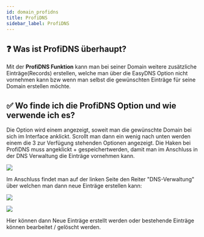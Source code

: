 ```yaml
---
id: domain_profidns
title: ProfiDNS
sidebar_label: ProfiDNS
---
```


## ❓ Was ist ProfiDNS überhaupt?

Mit der **ProfiDNS Funktion** kann man bei seiner Domain weitere zusätzliche Einträge(Records) erstellen, welche man über die EasyDNS Option nicht vornehmen kann bzw wenn man selbst die gewünschten Einträge für seine Domain erstellen möchte.

## ✅ Wo finde ich die ProfiDNS Option und wie verwende ich es?

Die Option wird einem angezeigt, soweit man die gewünschte Domain bei sich im Interface anklickt.
Scrollt man dann ein wenig nach unten werden einem die 3 zur Verfügung stehenden Optionen angezeigt.
Die Haken bei ProfiDNS muss angeklickt + gespeichertwerden, damit man im Anschluss in der DNS Verwaltung die Einträge vornehmen kann.

![](https://screensaver01.zap-hosting.com/index.php/s/qn6T3FwFeoEgaiN/preview)

Im Anschluss findet man auf der linken Seite den Reiter "DNS-Verwaltung" über welchen man dann neue Einträge erstellen kann: 

![](https://screensaver01.zap-hosting.com/index.php/s/62GLGZBmxNZmq6m/preview)

![](https://screensaver01.zap-hosting.com/index.php/s/jb7Sj9XRNEFFXES/preview)

Hier können dann Neue Einträge erstellt werden oder bestehende Einträge können bearbeitet / gelöscht werden.
